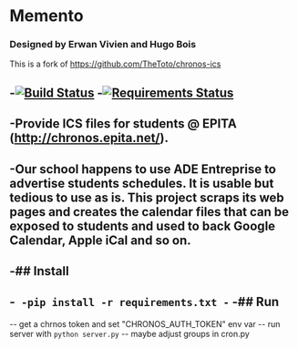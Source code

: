 # Memento
### Designed by Erwan Vivien and Hugo Bois

This is a fork of https://github.com/TheToto/chronos-ics

-[![Build Status](https://travis-ci.org/epita/chronos-ics.svg?branch=master)](https://travis-ci.org/epita/chronos-ics)
-[![Requirements Status](https://requires.io/github/epita/chronos-ics/requirements.svg?branch=master)](https://requires.io/github/epita/chronos-ics/requirements/?branch=master)
-
-Provide ICS files for students @ EPITA (http://chronos.epita.net/).
-
-Our school happens to use ADE Entreprise to advertise students schedules. It is usable but tedious to use as is. This project scraps its web pages and creates the calendar files that can be exposed to students and used to back Google Calendar, Apple iCal and so on.
-
-## Install
-
-```
-pip install -r requirements.txt
-```
-## Run
-
-- get a chrnos token and set "CHRONOS_AUTH_TOKEN" env var
-- run server with `python server.py`
-- maybe adjust groups in cron.py
